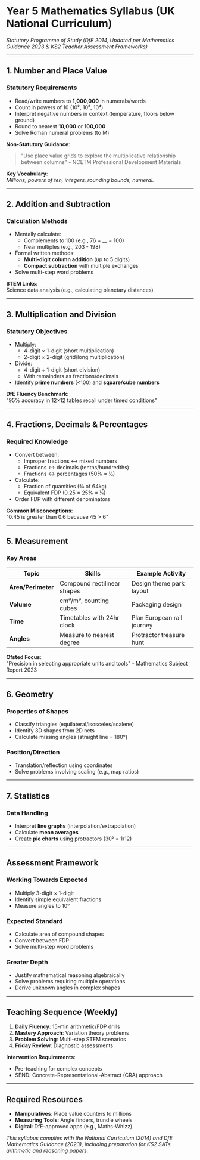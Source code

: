 # Year 5 Mathematics Syllabus (UK National Curriculum)
*Statutory Programme of Study (DfE 2014, Updated per Mathematics Guidance 2023 & KS2 Teacher Assessment Frameworks)*

---

## 1. Number and Place Value
### Statutory Requirements
- Read/write numbers to **1,000,000** in numerals/words
- Count in powers of 10 (10², 10³, 10⁴)
- Interpret negative numbers in context (temperature, floors below ground)
- Round to nearest **10,000** or **100,000**
- Solve Roman numeral problems (to M)

**Non-Statutory Guidance**:
> "Use place value grids to explore the multiplicative relationship between columns" - NCETM Professional Development Materials

**Key Vocabulary**:  
*Millions, powers of ten, integers, rounding bounds, numeral.*

---

## 2. Addition and Subtraction
### Calculation Methods
- Mentally calculate:
  - Complements to 100 (e.g., 76 + __ = 100)
  - Near multiples (e.g., 203 - 198)
- Formal written methods:
  - **Multi-digit column addition** (up to 5 digits)
  - **Compact subtraction** with multiple exchanges
- Solve multi-step word problems

**STEM Links**:  
Science data analysis (e.g., calculating planetary distances)

---

## 3. Multiplication and Division
### Statutory Objectives
- Multiply:
  - 4-digit × 1-digit (short multiplication)
  - 2-digit × 2-digit (grid/long multiplication)
- Divide:
  - 4-digit ÷ 1-digit (short division)
  - With remainders as fractions/decimals
- Identify **prime numbers** (<100) and **square/cube numbers**

**DfE Fluency Benchmark**:  
"95% accuracy in 12×12 tables recall under timed conditions"

---

## 4. Fractions, Decimals & Percentages
### Required Knowledge
- Convert between:
  - Improper fractions ↔ mixed numbers
  - Fractions ↔ decimals (tenths/hundredths)
  - Fractions ↔ percentages (50% = ½)
- Calculate:
  - Fraction of quantities (⅜ of 64kg)
  - Equivalent FDP (0.25 = 25% = ¼)
- Order FDP with different denominators

**Common Misconceptions**:  
"0.45 is greater than 0.6 because 45 > 6"

---

## 5. Measurement
### Key Areas
| Topic | Skills | Example Activity |
|-------|--------|------------------|
| **Area/Perimeter** | Compound rectilinear shapes | Design theme park layout |
| **Volume** | cm³/m³, counting cubes | Packaging design |
| **Time** | Timetables with 24hr clock | Plan European rail journey |
| **Angles** | Measure to nearest degree | Protractor treasure hunt |

**Ofsted Focus**:  
"Precision in selecting appropriate units and tools" - Mathematics Subject Report 2023

---

## 6. Geometry
### Properties of Shapes
- Classify triangles (equilateral/isosceles/scalene)
- Identify 3D shapes from 2D nets
- Calculate missing angles (straight line = 180°)

### Position/Direction
- Translation/reflection using coordinates
- Solve problems involving scaling (e.g., map ratios)

---

## 7. Statistics
### Data Handling
- Interpret **line graphs** (interpolation/extrapolation)
- Calculate **mean averages**
- Create **pie charts** using protractors (30° = 1/12)

---

## Assessment Framework
### Working Towards Expected
- Multiply 3-digit × 1-digit
- Identify simple equivalent fractions
- Measure angles to 10°

### Expected Standard
- Calculate area of compound shapes
- Convert between FDP
- Solve multi-step word problems

### Greater Depth
- Justify mathematical reasoning algebraically
- Solve problems requiring multiple operations
- Derive unknown angles in complex shapes

---

## Teaching Sequence (Weekly)
1. **Daily Fluency**: 15-min arithmetic/FDP drills
2. **Mastery Approach**: Variation theory problems
3. **Problem Solving**: Multi-step STEM scenarios
4. **Friday Review**: Diagnostic assessments

**Intervention Requirements**:  
- Pre-teaching for complex concepts
- SEND: Concrete-Representational-Abstract (CRA) approach

---

## Required Resources
- **Manipulatives**: Place value counters to millions
- **Measuring Tools**: Angle finders, trundle wheels
- **Digital**: DfE-approved apps (e.g., Maths-Whizz)

*This syllabus complies with the National Curriculum (2014) and DfE Mathematics Guidance (2023), including preparation for KS2 SATs arithmetic and reasoning papers.*
